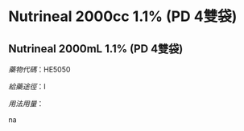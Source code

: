 # Nutrineal 2000cc 1.1% (PD 4雙袋)

## Nutrineal 2000mL 1.1% (PD 4雙袋)

*藥物代碼*：HE5050

*給藥途徑*：I

*用法用量*：

na

